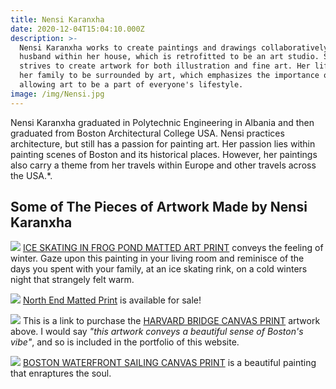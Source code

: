 ```yaml
---
title: Nensi Karanxha
date: 2020-12-04T15:04:10.000Z
description: >-
  Nensi Karanxha works to create paintings and drawings collaboratively with her
  husband within her house, which is retrofitted to be an art studio. She
  strives to create artwork for both illustration and fine art. Her life allows
  her family to be surrounded by art, which emphasizes the importance of
  allowing art to be a part of everyone's lifestyle.
image: /img/Nensi.jpg
---
```


Nensi Karanxha graduated in Polytechnic Engineering in Albania and then graduated from Boston Architectural College USA. Nensi practices architecture, but still has a passion for painting art. Her passion lies within painting scenes of Boston and its historical places. However, her paintings also carry a theme from her travels within Europe and other travels across the USA.\*.

## Some of The Pieces of Artwork Made by Nensi Karanxha

![](/img/FrogPond_Ice_skating.jpg)
[ICE SKATING IN FROG POND MATTED ART PRINT](http://www.boston-artwork.com/shop/ice-skating-in-frog-pond-matted-art-print) conveys the feeling of winter. Gaze upon this painting in your living room and reminisce of the days you spent with your family, at an ice skating rink, on a cold winters night that strangely felt warm.

![](/img/NorthEnd_kk.jpg)
[North End Matted Print](http://www.boston-artwork.com/shop/north-end-matted-print) is available for sale!

![](/img/NensiKaranxha.jpg)
This is a link to purchase the [HARVARD BRIDGE CANVAS PRINT](http://www.boston-artwork.com/canvas-prints/harvard-bridge-canvas-print) artwork above. I would say *"this artwork conveys a beautiful sense of Boston's vibe"*, and so is included in the portfolio of this website.

![](/img/Boston+Waterfront+Sailing.jpg)
[BOSTON WATERFRONT SAILING CANVAS PRINT](http://www.boston-artwork.com/canvas-prints/harvard-bridge-canvas-print-kmbtt-s95l9) is a beautiful painting that enraptures the soul.

